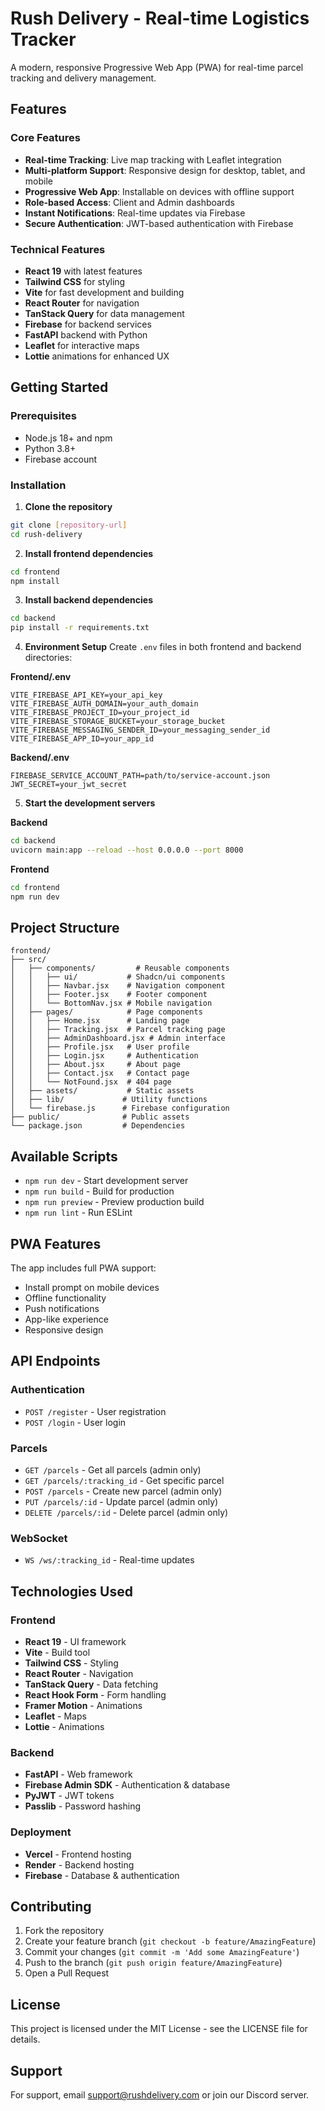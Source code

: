 # Rush Delivery - Real-time Logistics Tracker

A modern, responsive Progressive Web App (PWA) for real-time parcel tracking and delivery management.

## Features

### Core Features
- **Real-time Tracking**: Live map tracking with Leaflet integration
- **Multi-platform Support**: Responsive design for desktop, tablet, and mobile
- **Progressive Web App**: Installable on devices with offline support
- **Role-based Access**: Client and Admin dashboards
- **Instant Notifications**: Real-time updates via Firebase
- **Secure Authentication**: JWT-based authentication with Firebase

### Technical Features
- **React 19** with latest features
- **Tailwind CSS** for styling
- **Vite** for fast development and building
- **React Router** for navigation
- **TanStack Query** for data management
- **Firebase** for backend services
- **FastAPI** backend with Python
- **Leaflet** for interactive maps
- **Lottie** animations for enhanced UX

## Getting Started

### Prerequisites
- Node.js 18+ and npm
- Python 3.8+
- Firebase account

### Installation

1. **Clone the repository**
```bash
git clone [repository-url]
cd rush-delivery
```

2. **Install frontend dependencies**
```bash
cd frontend
npm install
```

3. **Install backend dependencies**
```bash
cd backend
pip install -r requirements.txt
```

4. **Environment Setup**
Create `.env` files in both frontend and backend directories:

**Frontend/.env**
```env
VITE_FIREBASE_API_KEY=your_api_key
VITE_FIREBASE_AUTH_DOMAIN=your_auth_domain
VITE_FIREBASE_PROJECT_ID=your_project_id
VITE_FIREBASE_STORAGE_BUCKET=your_storage_bucket
VITE_FIREBASE_MESSAGING_SENDER_ID=your_messaging_sender_id
VITE_FIREBASE_APP_ID=your_app_id
```

**Backend/.env**
```env
FIREBASE_SERVICE_ACCOUNT_PATH=path/to/service-account.json
JWT_SECRET=your_jwt_secret
```

5. **Start the development servers**

**Backend**
```bash
cd backend
uvicorn main:app --reload --host 0.0.0.0 --port 8000
```

**Frontend**
```bash
cd frontend
npm run dev
```

## Project Structure

```
frontend/
├── src/
│   ├── components/         # Reusable components
│   │   ├── ui/           # Shadcn/ui components
│   │   ├── Navbar.jsx    # Navigation component
│   │   ├── Footer.jsx    # Footer component
│   │   └── BottomNav.jsx # Mobile navigation
│   ├── pages/            # Page components
│   │   ├── Home.jsx      # Landing page
│   │   ├── Tracking.jsx  # Parcel tracking page
│   │   ├── AdminDashboard.jsx # Admin interface
│   │   ├── Profile.jsx   # User profile
│   │   ├── Login.jsx     # Authentication
│   │   ├── About.jsx     # About page
│   │   ├── Contact.jsx   # Contact page
│   │   └── NotFound.jsx  # 404 page
│   ├── assets/           # Static assets
│   ├── lib/             # Utility functions
│   └── firebase.js      # Firebase configuration
├── public/              # Public assets
└── package.json         # Dependencies
```

## Available Scripts

- `npm run dev` - Start development server
- `npm run build` - Build for production
- `npm run preview` - Preview production build
- `npm run lint` - Run ESLint

## PWA Features

The app includes full PWA support:
- Install prompt on mobile devices
- Offline functionality
- Push notifications
- App-like experience
- Responsive design

## API Endpoints

### Authentication
- `POST /register` - User registration
- `POST /login` - User login

### Parcels
- `GET /parcels` - Get all parcels (admin only)
- `GET /parcels/:tracking_id` - Get specific parcel
- `POST /parcels` - Create new parcel (admin only)
- `PUT /parcels/:id` - Update parcel (admin only)
- `DELETE /parcels/:id` - Delete parcel (admin only)

### WebSocket
- `WS /ws/:tracking_id` - Real-time updates

## Technologies Used

### Frontend
- **React 19** - UI framework
- **Vite** - Build tool
- **Tailwind CSS** - Styling
- **React Router** - Navigation
- **TanStack Query** - Data fetching
- **React Hook Form** - Form handling
- **Framer Motion** - Animations
- **Leaflet** - Maps
- **Lottie** - Animations

### Backend
- **FastAPI** - Web framework
- **Firebase Admin SDK** - Authentication & database
- **PyJWT** - JWT tokens
- **Passlib** - Password hashing

### Deployment
- **Vercel** - Frontend hosting
- **Render** - Backend hosting
- **Firebase** - Database & authentication

## Contributing

1. Fork the repository
2. Create your feature branch (`git checkout -b feature/AmazingFeature`)
3. Commit your changes (`git commit -m 'Add some AmazingFeature'`)
4. Push to the branch (`git push origin feature/AmazingFeature`)
5. Open a Pull Request

## License

This project is licensed under the MIT License - see the LICENSE file for details.

## Support

For support, email support@rushdelivery.com or join our Discord server.
